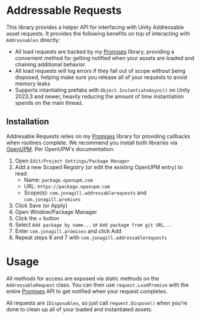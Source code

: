 # Addressable Requests
This library provides a helper API for interfacing with Unity Addressable asset requests. It provides the following benefits on top of interacting with `Addressables` directly:

* All load requests are backed by my [Promises](https://github.com/jonagill/Promises) library, providing a convenient method for getting notified when your assets are loaded and chaining additional behavior.
* All load requests will log errors if they fall out of scope without being disposed, helping make sure you release all of your requests to avoid memory leaks
* Supports intantiating prefabs with `Object.InstantiateAsync()` on Unity 2023.3 and newer, heavily reducing the amount of time instantiation spends on the main thread.

## Installation
Addresable Requests relies on my [Promises](https://github.com/jonagill/Promises) library for providing callbacks when routines complete. We recommend you install both libraries via [OpenUPM](https://openupm.com/packages/com.jonagill.addressablerequests/). Per OpenUPM's documentation:

1. Open `Edit/Project Settings/Package Manager`
2. Add a new Scoped Registry (or edit the existing OpenUPM entry) to read:
    * Name: `package.openupm.com`
    * URL: `https://package.openupm.com`
    * Scope(s): `com.jonagill.addressablerequests` and `com.jonagill.promises`
3. Click Save (or Apply)
4. Open Window/Package Manager
5. Click the + button
6. Select `Add package by name...` or `Add package from git URL...` 
7. Enter `com.jonagill.promises` and click Add
8. Repeat steps 6 and 7 with `com.jonagill.addressablerequests`

# Usage
All methods for access are exposed via static methods on the `AddressableRequest` class. You can then use `request.LoadPromise` with the entire [Promises](https://github.com/jonagill/Promises) API to get notified when your request completes.

All requests are `IDisposables`, so just call `request.Dispose()` when you're done to clean up all of your loaded and instantiated assets.
